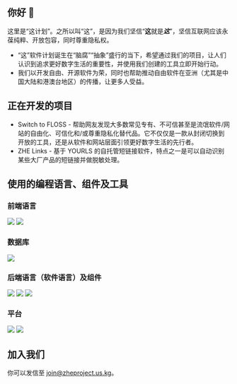 ## 你好 👋
这里是“这计划”。之所以叫“这”，是因为我们坚信“**这**就是***这***”，坚信互联网应该永葆纯粹、开放包容，同时尊重隐私权。
* “这”软件计划诞生在“脑腐”“抽象”盛行的当下，希望通过我们的项目，让人们认识到追求更好数字生活的重要性，并使用我们创建的工具立即开始行动。
* 我们以开发自由、开源软件为荣，同时也帮助推动自由软件在亚洲（尤其是中国大陆和港澳台地区）的传播，让更多人受益。

## 正在开发的项目
- Switch to FLOSS - 帮助网友发现大多数常见专有、不可信甚至是流氓软件/网站的自由化、可信化和/或尊重隐私化替代品。它不仅仅是一款从封闭切换到开放的工具，还是从软件和网站层面引领更好数字生活的先行者。
- ZHE Links - 基于 YOURLS 的自托管短链接软件，特点之一是可以自动识别某些大厂产品的短链接并做脱敏处理。

## 使用的编程语言、组件及工具
### 前端语言
![](https://img.shields.io/badge/-HTML5-E34F26?style=for-the-badge&logo=HTML5&logoColor=fff)
![](https://img.shields.io/badge/-CSS3-00C300?style=for-the-badge&logo=CSS3&logoColor=fff)
### 数据库
![](https://img.shields.io/badge/-MySQL-00758F?style=for-the-badge&logo=MySQL&logoColor=fff)
### 后端语言（软件语言）及组件
![](https://img.shields.io/badge/-PHP-777BB4?style=for-the-badge&logo=PHP&logoColor=fff)
![](https://img.shields.io/badge/-Python-306998?style=for-the-badge&logo=Python&logoColor=fff)
![](https://img.shields.io/badge/-PyQt-2CDE85?style=for-the-badge&logo=Qt&logoColor=fff)
### 平台
![](https://img.shields.io/badge/-Github%20Pages-000000?style=for-the-badge&logo=Github&logoColor=fff)
![](https://img.shields.io/badge/-Cloudflare-F38020?style=for-the-badge&logo=Cloudflare&logoColor=fff) 
<!-- ![](https://img.shields.io/badge/-Vercel-000000?style=for-the-badge&logo=Vercel&logoColor=fff) -->

## 加入我们
你可以发信至 <join@zheproject.us.kg>。

